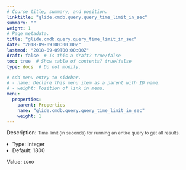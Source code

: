 ```yaml
---
# Course title, summary, and position.
linktitle: "glide.cmdb.query.query_time_limit_in_sec"
summary: ""
weight: 1
# Page metadata.
title: "glide.cmdb.query.query_time_limit_in_sec"
date: "2018-09-09T00:00:00Z"
lastmod: "2018-09-09T00:00:00Z"
draft: false  # Is this a draft? true/false
toc: true  # Show table of contents? true/false
type: docs  # Do not modify.

# Add menu entry to sidebar.
# - name: Declare this menu item as a parent with ID name.
# - weight: Position of link in menu.
menu:
  properties:
    parent: Properties
    name: "glide.cmdb.query.query_time_limit_in_sec"
    weight: 1
---
```


Description: <span style = 'font-family: Arial; font-size: 13px; color: #4a4a4a;'>Time limit (in seconds) for running an entire query to get all results.<ul style='margin: 0px; padding-left:15px;'><li>Type: Integer</li><li>Default: 1800</li></ul></span>


Value: `1800`